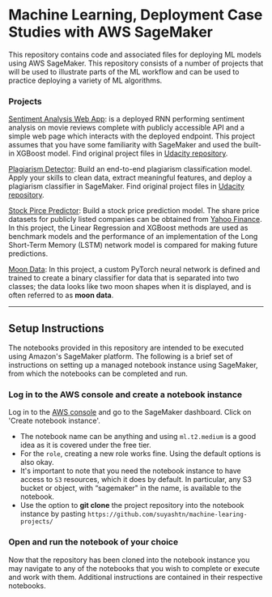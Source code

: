 # Machine Learning, Deployment Case Studies with AWS SageMaker

This repository contains code and associated files for deploying ML models using AWS SageMaker. This repository consists of a number of projects that will be used to illustrate parts of the ML workflow and can be used to practice deploying a variety of ML algorithms.

### Projects

[Sentiment Analysis Web App](https://github.com/suyashtn/machine-learing-projects/tree/master/Deploy_Sentiment_Analysis_Model): is a deployed RNN performing sentiment analysis on movie reviews complete with publicly accessible API and a simple web page which interacts with the deployed endpoint. This project assumes that you have some familiarity with SageMaker and used the built-in XGBoost model. Find original project files in [Udacity repository](https://github.com/udacity/sagemaker-deployment/tree/master/Project).


[Plagiarism Detector](https://github.com/suyashtn/machine-learing-projects/tree/master/Project_Plagiarism_Detection): Build an end-to-end plagiarism classification model. Apply your skills to clean data, extract meaningful features, and deploy a plagiarism classifier in SageMaker. Find original project files in [Udacity repository](https://github.com/udacity/ML_SageMaker_Studies/tree/master/Project_Plagiarism_Detection).


[Stock Pirce Predictor](https://github.com/suyashtn/machine-learing-projects/tree/master/Predict_Stock_Prices): Build a stock price prediction model. The share price datasets for publicly listed companies can be obtained from [Yahoo Finance](https://finance.yahoo.com). In this project, the Linear Regression and XGBoost methods are used as benchmark models and the performance of an implementation of the Long Short-Term Memory (LSTM) network model is compared for making future predictions.


[Moon Data](https://github.com/suyashtn/machine-learing-projects/tree/master/Moon_Data): In this project, a custom PyTorch neural network is defined and trained to create a binary classifier for data that is separated into two classes; the data looks like two moon shapes when it is displayed, and is often referred to as **moon data**.

---

## Setup Instructions

The notebooks provided in this repository are intended to be executed using Amazon's SageMaker platform. The following is a brief set of instructions on setting up a managed notebook instance using SageMaker, from which the notebooks can be completed and run.

### Log in to the AWS console and create a notebook instance

Log in to the [AWS console](https://console.aws.amazon.com) and go to the SageMaker dashboard. Click on 'Create notebook instance'.
* The notebook name can be anything and using `ml.t2.medium` is a good idea as it is covered under the free tier.
* For the `role`, creating a new role works fine. Using the default options is also okay.
* It's important to note that you need the notebook instance to have access to `S3` resources, which it does by default. In particular, any S3 bucket or object, with “sagemaker" in the name, is available to the notebook.
* Use the option to **git clone** the project repository into the notebook instance by pasting `https://github.com/suyashtn/machine-learing-projects/`

### Open and run the notebook of your choice

Now that the repository has been cloned into the notebook instance you may navigate to any of the notebooks that you wish to complete or execute and work with them. Additional instructions are contained in their respective notebooks.
